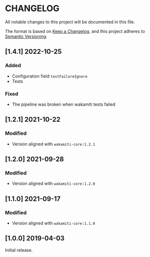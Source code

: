 # CHANGELOG


All notable changes to this project will be documented in this file.

The format is based on [Keep a Changelog][1],
and this project adheres to [Semantic Versioning][2].

## [1.4.1] 2022-10-25
### Added
- Configuration field `testFailureIgnore`
- Tests

### Fixed
- The pipeline was broken when wakamiti tests failed

## [1.2.1] 2021-10-22
### Modified
- Version aligned with `wakamiti-core:1.2.1`

## [1.2.0] 2021-09-28
### Modified
- Version aligned with `wakamiti-core:1.2.0`

## [1.1.0] 2021-09-17

### Modified
- Version aligned with `wakamiti-core:1.1.0`

  
## [1.0.0] 2019-04-03

Initial release.  


[1]: <https://keepachangelog.com/en/1.0.0/>
[2]: <https://semver.org>